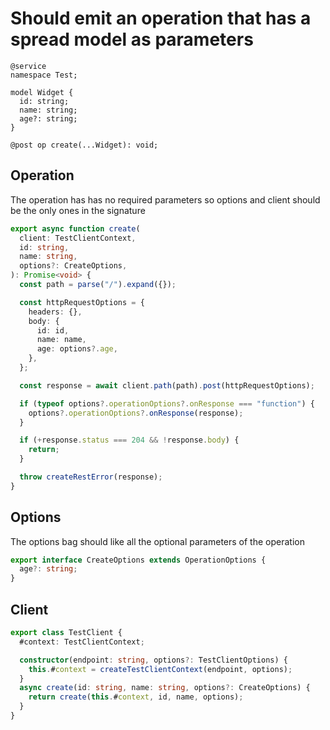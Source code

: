 # Should emit an operation that has a spread model as parameters

```tsp
@service
namespace Test;

model Widget {
  id: string;
  name: string;
  age?: string;
}

@post op create(...Widget): void;
```

## Operation

The operation has has no required parameters so options and client should be the only ones in the signature

```ts src/api/testClientOperations.ts function create
export async function create(
  client: TestClientContext,
  id: string,
  name: string,
  options?: CreateOptions,
): Promise<void> {
  const path = parse("/").expand({});

  const httpRequestOptions = {
    headers: {},
    body: {
      id: id,
      name: name,
      age: options?.age,
    },
  };

  const response = await client.path(path).post(httpRequestOptions);

  if (typeof options?.operationOptions?.onResponse === "function") {
    options?.operationOptions?.onResponse(response);
  }

  if (+response.status === 204 && !response.body) {
    return;
  }

  throw createRestError(response);
}
```

## Options

The options bag should like all the optional parameters of the operation

```ts src/api/testClientOperations.ts interface CreateOptions
export interface CreateOptions extends OperationOptions {
  age?: string;
}
```

## Client

```ts src/testClient.ts class TestClient
export class TestClient {
  #context: TestClientContext;

  constructor(endpoint: string, options?: TestClientOptions) {
    this.#context = createTestClientContext(endpoint, options);
  }
  async create(id: string, name: string, options?: CreateOptions) {
    return create(this.#context, id, name, options);
  }
}
```
